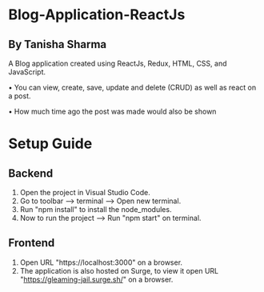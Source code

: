 # Blog-Application-ReactJs
## By Tanisha Sharma
A Blog application created using ReactJs, Redux, HTML, CSS, and JavaScript.

• You can view, create, save, update and delete (CRUD) as well as react on a post.

• How much time ago the post was made would also be shown

# Setup Guide 
  
## Backend 
1. Open the project in Visual Studio Code.
2. Go to toolbar --> terminal --> Open new terminal.
3. Run "npm install" to install the node_modules.
4. Now to run the project --> Run "npm start" on terminal.
  
## Frontend
1. Open URL "https://localhost:3000" on a browser.
2. The application is also hosted on Surge, to view it open URL "https://gleaming-jail.surge.sh/" on a browser.
